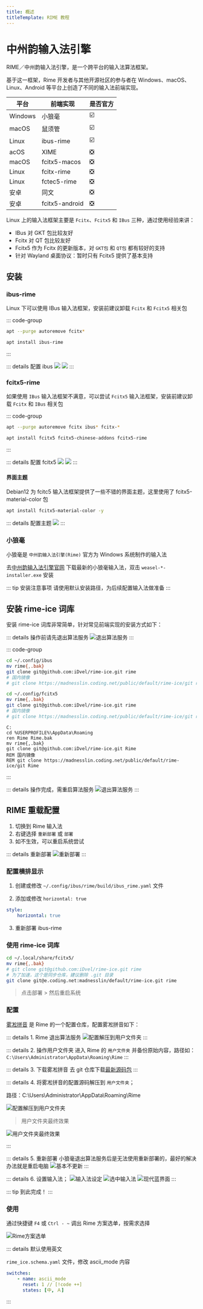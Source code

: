 ```yaml
---
title: 概述
titleTemplate: RIME 教程
---
```


# 中州韵输入法引擎

RIME／中州韵输入法引擎，是一个跨平台的输入法算法框架。

基于这一框架，Rime 开发者与其他开源社区的参与者在 Windows、macOS、Linux、Android 等平台上创造了不同的输入法前端实现。

| 平台    | 前端实现       | 是否官方 |
| ------- | -------------- | -------- |
| Windows | 小狼毫         | ☑️       |
| macOS   | 鼠须管         | ☑️       |
| Linux   | ibus-rime      | ☑️       |
| acOS    | XIME           | ❎       |
| macOS   | fcitx5-macos   | ❎       |
| Linux   | fcitx-rime     | ❎       |
| Linux   | fctec5-rime    | ❎       |
| 安卓    | 同文           | ❎       |
| 安卓    | fcitx5-android | ❎       |

Linux 上的输入法框架主要是 `Fcitx`、`Fcitx5` 和 `IBus` 三种，通过使用经验来讲：

-   IBus 对 GKT 包比较友好
-   Fcitx 对 QT 包比较友好
-   Fcitx5 作为 Fcitx 的更新版本，对 `GKT包` 和 `QT包` 都有较好的支持
-   针对 Wayland 桌面协议：暂时只有 Fcitx5 提供了基本支持

## 安装

### ibus-rime

Linux 下可以使用 IBus 输入法框架，安装前建议卸载 `Fcitx` 和 `Fcitx5` 相关包

::: code-group

```bash [卸载]
apt --purge autoremove fcitx*
```

```bash [安装]
apt install ibus-rime
```

:::

::: details 配置 ibus
![](/assets/debian/gui/004.png)
![](/assets/debian/gui/005.png)
:::

### fcitx5-rime

如果使用 `IBus` 输入法框架不满意，可以尝试 `Fcitx5` 输入法框架，安装前建议卸载 `Fcitx` 和 `IBus` 相关包

::: code-group

```bash [卸载]
apt --purge autoremove fcitx ibus* fcitx-*
```

```bash [安装]
apt install fcitx5 fcitx5-chinese-addons fcitx5-rime
```

:::

::: details 配置 fcitx5
![](/assets/debian/gui/016.png)
![](/assets/debian/gui/018.png)
:::

#### 界面主题

Debian12 为 fcitc5 输入法框架提供了一些不错的界面主题，这里使用了 fcitx5-material-color 包

```bash
apt install fcitx5-material-color -y
```

::: details 配置主题
![](/assets/debian/gui/017.png)
:::

### 小狼毫

小狼毫是 `中州韵输入法引擎(Rime)` 官方为 Windows 系统制作的输入法

去[中州韵输入法引擎官网](https://rime.im/) 下载最新的小狼毫输入法，双击 `weasel-*-installer.exe` 安装

::: tip 安装注意事项
请使用默认安装路径，为后续配置输入法做准备
:::

## 安装 rime-ice 词库

安装 rime-ice 词库非常简单，针对常见前端实现的安装方式如下：

::: details 操作前请先退出算法服务
![退出算法服务](/assets/rime/quit.png)
:::

::: code-group

```bash [ibus]
cd ~/.config/ibus
mv rime{,.bak}
git clone git@github.com:iDvel/rime-ice.git rime
# 国内镜像
# git clone https://madnesslin.coding.net/public/default/rime-ice/git rime
```

```bash [fcitx5]
cd ~/.config/fcitx5
mv rime{,.bak}
git clone git@github.com:iDvel/rime-ice.git rime
# 国内镜像
# git clone https://madnesslin.coding.net/public/default/rime-ice/git rime
```

```batch [小狼毫]
C:
cd %USERPROFILE%\AppData\Roaming
ren Rime Rime.bak
mv rime{,.bak}
git clone git@github.com:iDvel/rime-ice.git Rime
REM 国内镜像
REM git clone https://madnesslin.coding.net/public/default/rime-ice/git Rime
```

:::

::: details 操作完成，需重启算法服务
![退出算法服务](/assets/rime/restart.png)
:::

## RIME 重载配置

1. 切换到 Rime 输入法
2. 右键选择 `重新部署` 或 `部署`
3. 如不生效，可以重启系统尝试

::: details 重新部署
![重新部署](/assets/rime/reload.png)
:::

### 配置横排显示

1. 创建或修改 `~/.config/ibus/rime/build/ibus_rime.yaml` 文件

2. 添加或修改 `horizontal: true`

```yaml
style:
    horizontal: true
```

3. 重新部署 ibus-rime

### 使用 rime-ice 词库

```bash
cd ~/.local/share/fcitx5/
mv rime{,.bak}
# git clone git@github.com:iDvel/rime-ice.git rime
# 为了加速，这个是同步仓库，建议删除 .git 目录
git clone git@e.coding.net:madnesslin/default/rime-ice.git rime
```

> 点击部署 > 然后重启系统

### 配置

[雾凇拼音](https://github.com/iDvel/rime-ice) 是 Rime 的一个配置仓库，配置雾凇拼音如下：

::: details 1. Rime 退出算法服务
![配置解压到用户文件夹](/assets/debian/gui/007.png)
:::

::: details 2. 操作用户文件夹
进入 Rime 的 `用户文件夹` 并备份原始内容，路径如：`C:\Users\Administrator\AppData\Roaming\Rime`
:::

::: details 3. 下载雾凇拼音
去 git 仓库下载[最新源码包](https://github.com/iDvel/rime-ice/archive/refs/heads/main.zip)
:::

::: details 4. 将雾凇拼音的配置源码解压到 `用户文件夹`；

路径：C:\Users\Administrator\AppData\Roaming\Rime

![配置解压到用户文件夹](/assets/debian/gui/008.png)

> 用户文件夹最终效果

![用户文件夹最终效果](/assets/debian/gui/009.png)

:::

::: details 5. 重新部署
小狼毫退出算法服务后是无法使用重新部署的，最好的解决办法就是重启电脑
![基本不更新](/assets/debian/gui/011.png)
:::

::: details 6. 设置输入法；
![输入法设定](/assets/debian/gui/010.png)
![选中输入法](/assets/debian/gui/012.png)
![现代蓝界面](/assets/debian/gui/013.png)
:::

::: tip 到此完成！
:::

### 使用

通过快捷键 `F4` 或 `Ctrl - ~` 调出 Rime 方案选单，按需求选择

![Rime方案选单](/assets/debian/gui/015.png)

::: details 默认使用英文

`rime_ice.schema.yaml` 文件，修改 ascii_mode 内容

```yaml
switches:
    - name: ascii_mode
      reset: 1 // [!code ++]
      states: [中, Ａ]
```

:::
